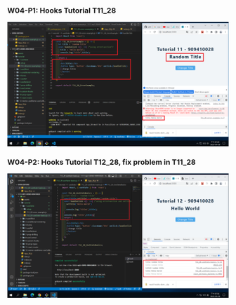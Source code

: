 ### W04-P1: Hooks Tutorial T11_28

![](w04-p1.png)

### W04-P2: Hooks Tutorial T12_28, fix problem in T11_28

![](w04-p2.png)
